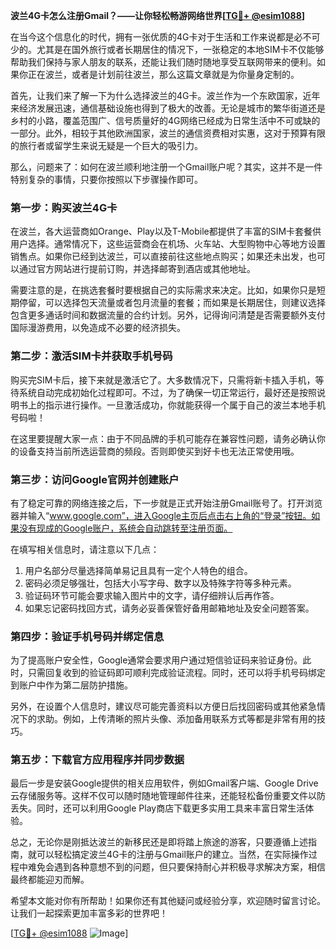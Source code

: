 **波兰4G卡怎么注册Gmail？——让你轻松畅游网络世界[[TG💪+ @esim1088](https://t.me/s/esim1088)]**

在当今这个信息化的时代，拥有一张优质的4G卡对于生活和工作来说都是必不可少的。尤其是在国外旅行或者长期居住的情况下，一张稳定的本地SIM卡不仅能够帮助我们保持与家人朋友的联系，还能让我们随时随地享受互联网带来的便利。如果你正在波兰，或者是计划前往波兰，那么这篇文章就是为你量身定制的。

首先，让我们来了解一下为什么选择波兰的4G卡。波兰作为一个东欧国家，近年来经济发展迅速，通信基础设施也得到了极大的改善。无论是城市的繁华街道还是乡村的小路，覆盖范围广、信号质量好的4G网络已经成为日常生活中不可或缺的一部分。此外，相较于其他欧洲国家，波兰的通信资费相对实惠，这对于预算有限的旅行者或留学生来说无疑是一个巨大的吸引力。

那么，问题来了：如何在波兰顺利地注册一个Gmail账户呢？其实，这并不是一件特别复杂的事情，只要你按照以下步骤操作即可。

### 第一步：购买波兰4G卡

在波兰，各大运营商如Orange、Play以及T-Mobile都提供了丰富的SIM卡套餐供用户选择。通常情况下，这些运营商会在机场、火车站、大型购物中心等地方设置销售点。如果你已经到达波兰，可以直接前往这些地点购买；如果还未出发，也可以通过官方网站进行提前订购，并选择邮寄到酒店或其他地址。

需要注意的是，在挑选套餐时要根据自己的实际需求来决定。比如，如果你只是短期停留，可以选择包天流量或者包月流量的套餐；而如果是长期居住，则建议选择包含更多通话时间和数据流量的合约计划。另外，记得询问清楚是否需要额外支付国际漫游费用，以免造成不必要的经济损失。

### 第二步：激活SIM卡并获取手机号码

购买完SIM卡后，接下来就是激活它了。大多数情况下，只需将新卡插入手机，等待系统自动完成初始化过程即可。不过，为了确保一切正常运行，最好还是按照说明书上的指示进行操作。一旦激活成功，你就能获得一个属于自己的波兰本地手机号码啦！

在这里要提醒大家一点：由于不同品牌的手机可能存在兼容性问题，请务必确认你的设备支持当前所选运营商的频段。否则即使买到好卡也无法正常使用哦。

### 第三步：访问Google官网并创建账户

有了稳定可靠的网络连接之后，下一步就是正式开始注册Gmail账号了。打开浏览器并输入“www.google.com”，进入Google主页后点击右上角的“登录”按钮。如果没有现成的Google账户，系统会自动跳转至注册页面。

在填写相关信息时，请注意以下几点：
1. 用户名部分尽量选择简单易记且具有一定个人特色的组合。
2. 密码必须足够强壮，包括大小写字母、数字以及特殊字符等多种元素。
3. 验证码环节可能会要求输入图片中的文字，请仔细辨认后再作答。
4. 如果忘记密码找回方式，请务必妥善保管好备用邮箱地址及安全问题答案。

### 第四步：验证手机号码并绑定信息

为了提高账户安全性，Google通常会要求用户通过短信验证码来验证身份。此时，只需回复收到的验证码即可顺利完成验证流程。同时，还可以将手机号码绑定到账户中作为第二层防护措施。

另外，在设置个人信息时，建议尽可能完善资料以方便日后找回密码或其他紧急情况下的求助。例如，上传清晰的照片头像、添加备用联系方式等都是非常有用的技巧。

### 第五步：下载官方应用程序并同步数据

最后一步是安装Google提供的相关应用软件，例如Gmail客户端、Google Drive云存储服务等。这样不仅可以随时随地管理邮件往来，还能轻松备份重要文件以防丢失。同时，还可以利用Google Play商店下载更多实用工具来丰富日常生活体验。

总之，无论你是刚抵达波兰的新移民还是即将踏上旅途的游客，只要遵循上述指南，就可以轻松搞定波兰4G卡的注册与Gmail账户的建立。当然，在实际操作过程中难免会遇到各种意想不到的问题，但只要保持耐心并积极寻求解决方案，相信最终都能迎刃而解。

希望本文能对你有所帮助！如果你还有其他疑问或经验分享，欢迎随时留言讨论。让我们一起探索更加丰富多彩的世界吧！

[[TG💪+ @esim1088](https://t.me/s/esim1088) ![Image](https://i.postimg.cc/4NQfJmqS/Snipaste-2025-05-13-00-14-12.png)]
